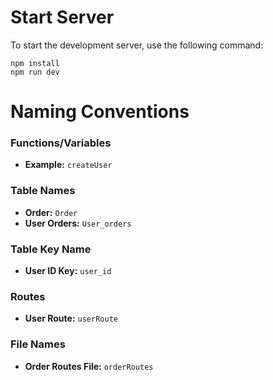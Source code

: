# Start Server

To start the development server, use the following command:

```
npm install
npm run dev
```

# Naming Conventions

### Functions/Variables
- **Example:** `createUser`

### Table Names
- **Order:** `Order`
- **User Orders:** `User_orders`

### Table Key Name
- **User ID Key:** `user_id`

### Routes
- **User Route:** `userRoute`

### File Names
- **Order Routes File:** `orderRoutes`
